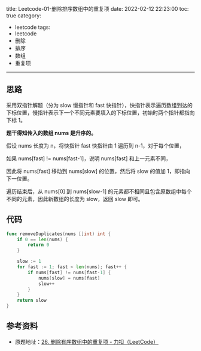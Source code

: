 title: Leetcode-01-删除排序数组中的重复项
date: 2022-02-12 22:23:00
toc: true
category:
- leetcode
tags:
- leetcode
- 删除
- 排序
- 数组
- 重复项
---

## 思路

采用双指针解题（分为 slow 慢指针和 fast 快指针），快指针表示遍历数组到达的下标位置，慢指针表示下一个不同元素要填入的下标位置，初始时两个指针都指向下标 1。

**题干得知传入的数组 nums 是升序的。**

假设 nums 长度为 n，将快指针 fast 快指针由 1 遍历到 n-1，对于每个位置，

如果 nums[fast] != nums[fast-1]，说明 nums[fast] 和上一元素不同，

因此将 nums[fast] 移动到 nums[slow] 的位置，然后将 slow 的值加 1，即指向下一位置。

遍历结束后，从 nums[0] 到 nums[slow-1] 的元素都不相同且包含原数组中每个不同的元素，因此新数组的长度为 slow，返回 slow 即可。

## 代码

```go
func removeDuplicates(nums []int) int {
	if 0 == len(nums) {
		return 0
	}

	slow := 1
	for fast := 1; fast < len(nums); fast++ {
		if nums[fast] != nums[fast-1] {
			nums[slow] = nums[fast]
			slow++
		}
	}
	return slow
}
```

## 参考资料

- 原题地址：[26. 删除有序数组中的重复项 - 力扣（LeetCode）](https://leetcode-cn.com/problems/remove-duplicates-from-sorted-array/)
